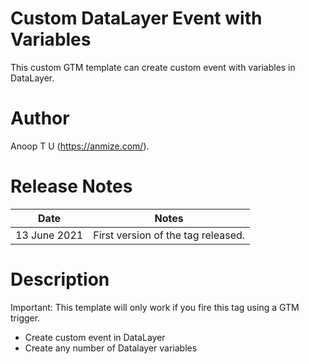 # Custom DataLayer Event with Variables
This custom GTM template can create custom event with variables in DataLayer.

# Author
Anoop T U (https://anmize.com/).

# Release Notes
| Date | Notes |
|-------|-------|
| 13 June 2021 | First version of the tag released. |

# Description
Important: This template will only work if you fire this tag using a GTM trigger.

- Create custom event in DataLayer
- Create any number of Datalayer variables
